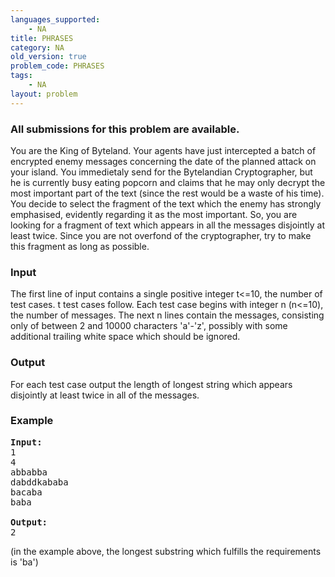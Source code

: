 ```yaml
---
languages_supported:
    - NA
title: PHRASES
category: NA
old_version: true
problem_code: PHRASES
tags:
    - NA
layout: problem
---
```

###  All submissions for this problem are available. 

You are the King of Byteland. Your agents have just intercepted a batch of encrypted enemy messages concerning the date of the planned attack on your island. You immedietaly send for the Bytelandian Cryptographer, but he is currently busy eating popcorn and claims that he may only decrypt the most important part of the text (since the rest would be a waste of his time). You decide to select the fragment of the text which the enemy has strongly emphasised, evidently regarding it as the most important. So, you are looking for a fragment of text which appears in all the messages disjointly at least twice. Since you are not overfond of the cryptographer, try to make this fragment as long as possible.

### Input

The first line of input contains a single positive integer t<=10, the number of test cases. t test cases follow. Each test case begins with integer n (n<=10), the number of messages. The next n lines contain the messages, consisting only of between 2 and 10000 characters 'a'-'z', possibly with some additional trailing white space which should be ignored.

### Output

For each test case output the length of longest string which appears disjointly at least twice in all of the messages.

### Example

<pre>
<b>Input:</b>
1
4
abbabba
dabddkababa
bacaba
baba

<b>Output:</b>
2
</pre>(in the example above, the longest substring which fulfills the requirements is 'ba')
